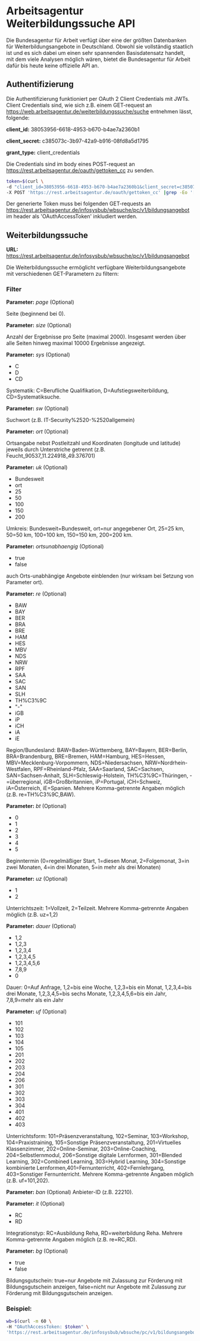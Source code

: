 # Arbeitsagentur Weiterbildungssuche API 
Die Bundesagentur für Arbeit verfügt über eine der größten Datenbanken für Weiterbildungsangebote in Deutschland. Obwohl sie vollständig staatlich ist und es sich dabei um einen sehr spannenden Basisdatensatz handelt, mit dem viele Analysen möglich wären, bietet die Bundesagentur für Arbeit dafür bis heute keine offizielle API an.


## Authentifizierung
Die Authentifizierung funktioniert per OAuth 2 Client Credentials mit JWTs.
Client Credentials sind, wie sich z.B. einem GET-request an https://web.arbeitsagentur.de/weiterbildungssuche/suche entnehmen lässt, folgende:

**client_id:** 38053956-6618-4953-b670-b4ae7a2360b1

**client_secret:** c385073c-3b97-42a9-b916-08fd8a5d1795

**grant_type:** client_credentials

Die Credentials sind im body eines POST-request an https://rest.arbeitsagentur.de/oauth/gettoken_cc zu senden.

```bash
token=$(curl \
-d "client_id=38053956-6618-4953-b670-b4ae7a2360b1&client_secret=c385073c-3b97-42a9-b916-08fd8a5d1795&grant_type=client_credentials" \
-X POST 'https://rest.arbeitsagentur.de/oauth/gettoken_cc' |grep -Eo '[^"]{500,}'|head -n 1)
```

Der generierte Token muss bei folgenden GET-requests an https://rest.arbeitsagentur.de/infosysbub/wbsuche/pc/v1/bildungsangebot im header als 'OAuthAccessToken' inkludiert werden.


## Weiterbildungssuche

**URL:** https://rest.arbeitsagentur.de/infosysbub/wbsuche/pc/v1/bildungsangebot


Die Weiterbildungssuche ermöglicht verfügbare Weiterbildungsangebote mit verschiedenen GET-Parametern zu filtern:


### Filter


**Parameter:** *page* (Optional)

Seite (beginnend bei 0).


**Parameter:** *size* (Optional)

Anzahl der Ergebnisse pro Seite (maximal 2000). Insgesamt werden über alle Seiten hinweg maximal 10000 Ergebnisse angezeigt.


**Parameter:** *sys*  (Optional)
- C
- D
- CD

Systematik: C=Berufliche Qualifikation, D=Aufstiegsweiterbildung, CD=Systematiksuche.


**Parameter:** *sw*  (Optional)

Suchwort (z.B. IT-Security%2520-%2520allgemein)


**Parameter:** *ort*  (Optional)

Ortsangabe nebst Postleitzahl und Koordinaten (longitude und latitude) jeweils durch Unterstriche getrennt (z.B. Feucht_90537_11.224918_49.376701)


**Parameter:** *uk* (Optional)
- Bundesweit
- ort
- 25
- 50
- 100
- 150
- 200

Umkreis:  Bundesweit=Bundesweit, ort=nur angegebener Ort, 25=25 km, 50=50 km, 100=100 km, 150=150 km, 200=200 km.


**Parameter:** *ortsunabhaengig* (Optional)
- true
- false

auch Orts-unabhängige Angebote einblenden (nur wirksam bei Setzung von Parameter ort).


**Parameter:** *re*  (Optional)
- BAW
- BAY
- BER
- BRA
- BRE
- HAM
- HES
- MBV
- NDS
- NRW
- RPF
- SAA
- SAC
- SAN
- SLH
- TH%C3%9C
- "-"
- iGB
- iP
- iCH
- iA
- iE


Region/Bundesland: BAW=Baden-Württemberg, BAY=Bayern, BER=Berlin, BRA=Brandenburg, BRE=Bremen, HAM=Hamburg, HES=Hessen, MBV=Mecklenburg-Vorpommern, NDS=Niedersachsen, NRW=Nordrhein-Westfalen, RPF=Rheinland-Pfalz, SAA=Saarland, SAC=Sachsen, SAN=Sachsen-Anhalt, SLH=Schleswig-Holstein, TH%C3%9C=Thüringen, -=überregional, iGB=Großbritannien, iP=Portugal, iCH=Schweiz, iA=Österreich, iE=Spanien. Mehrere Komma-getrennte Angaben möglich (z.B. re=TH%C3%9C,BAW).

**Parameter:** *bt* (Optional)
- 0
- 1
- 2
- 3
- 4
- 5

Beginntermin (0=regelmäßiger Start, 1=diesen Monat, 2=Folgemonat, 3=in zwei Monaten, 4=in drei Monaten, 5=in mehr als drei Monaten)

**Parameter:** *uz* (Optional)
- 1
- 2

Unterrichtszeit: 1=Vollzeit, 2=Teilzeit. Mehrere Komma-getrennte Angaben möglich (z.B. uz=1,2)


**Parameter:** *dauer* (Optional)
- 1,2
- 1,2,3
- 1,2,3,4
- 1,2,3,4,5
- 1,2,3,4,5,6
- 7,8,9
- 0

Dauer: 0=Auf Anfrage, 1,2=bis eine Woche, 1,2,3=bis ein Monat, 1,2,3,4=bis drei Monate, 1,2,3,4,5=bis sechs Monate, 1,2,3,4,5,6=bis ein Jahr, 7,8,9=mehr als ein Jahr


**Parameter:** *uf* (Optional)
- 101
- 102
- 103
- 104
- 105
- 201
- 202
- 203
- 204
- 206
- 301
- 302
- 303
- 304
- 401
- 402
- 403

Unterrichtsform: 101=Präsenzveranstaltung, 102=Seminar, 103=Workshop, 104=Praxistraining, 105=Sonstige Präsenzveranstaltung, 201=Virtuelles Klassenzimmer, 202=Online-Seminar, 203=Online-Coaching, 204=Selbstlernmodul, 206=Sonstige digitale Lernformen, 301=Blended Learning, 302=Combined Learning, 303=Hybrid Learning, 304=Sonstige kombinierte Lernformen,401=Fernunterricht, 402=Fernlehrgang, 403=Sonstiger Fernunterricht. Mehrere Komma-getrennte Angaben möglich (z.B. uf=101,202).


**Parameter:** *ban* (Optional)
Anbieter-ID (z.B. 22210). 


**Parameter:** *it* (Optional)
- RC
- RD

Integrationstyp: RC=Ausbildung Reha, RD=weiterbildung Reha. Mehrere Komma-getrennte Angaben möglich (z.B. re=RC,RD).


**Parameter:** *bg* (Optional)
- true
- false

Bildungsgutschein: true=nur Angebote mit Zulassung zur Förderung mit Bildungsgutschein anzeigen, false=nicht nur Angebote mit Zulassung zur Förderung mit Bildungsgutschein anzeigen.


### Beispiel:

```bash
wb=$(curl -m 60 \
-H "OAuthAccessToken: $token" \
'https://rest.arbeitsagentur.de/infosysbub/wbsuche/pc/v1/bildungsangebot?orte=Feucht_90537_11.224918_49.376701&uk=Bundesweit&bg=false&page=0')
```
